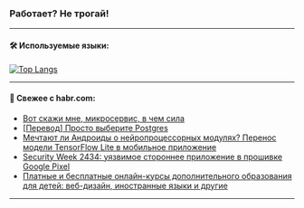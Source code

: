 ### Работает? Не трогай!

---
<!--
#### 🛠️ Technical stack:

![Java](https://img.shields.io/badge/Java-informational?logo=Oracle&style=flat&logoColor=white&color=FF4500)
![Kotlin](https://img.shields.io/badge/Kotlin-informational?logo=Kotlin&style=flat&logoColor=white&color=774D97)
![TS](https://img.shields.io/badge/TypeScript-informational?logo=typeScript&style=flat&logoColor=black&color=017acc)
![Python](https://img.shields.io/badge/Python-informational?logo=Python&style=flat&logoColor=black&color=ffdd54) <br>
![Spring](https://img.shields.io/badge/Spring-informational?logo=Spring&style=flat&logoColor=white&color=6DB33F) 
![SpringBoot](https://img.shields.io/badge/SpringBoot-informational?logo=SpringBoot&style=flat&logoColor=white&color=6DB33F)
![Nest](https://img.shields.io/badge/NestJS-informational?logo=NestJS&style=flat&logoColor=white&color=E0234E) 
![NodeJS](https://img.shields.io/badge/NodeJS-informational?logo=node.js&style=flat&logoColor=white&color=70A760)<br>
![PostgreSQL](https://img.shields.io/badge/PostgreSQL-informational?logo=PostgreSQL&style=flat&logoColor=white&color=DAA520)
![MongoDB](https://img.shields.io/badge/MongoDB-informational?logo=MongoDB&style=flat&logoColor=white&color=870000)
![Apache](https://img.shields.io/badge/Apache-informational?logo=apache&style=flat&logoColor=white&color=f74e28)

___ 
-->

#### 🛠️ Используемые языки:

[![Top Langs](https://github-readme-stats-u2qms2cxw-advtsettinggmailcoms-projects.vercel.app/api/top-langs/?username=zloylis&langs_count=10&hide_title=true&title_color=e6edf3&size_weight=0.5&count_weight=0.5&layout=compact&hide_progress=true&hide_border=true&theme=dracula)](https://github.com/zloylis)

<!---


####  :octocat:&nbsp;&nbsp; Статистика:

![GitHub stats](https://github-readme-stats-u2qms2cxw-advtsettinggmailcoms-projects.vercel.app/api?username=zloylis&show_icons=true&hide_border=true&theme=dracula&title_color=e6edf3&include_all_commits=true&count_private=true&hide_rank=false&hide_title=true&rank_icon=github)
-->
---

#### 💬 Свежее с habr.com:

<!-- BLOG-POST-LIST:START -->
- [Вот скажи мне, микросервис, в чем сила](https://habr.com/ru/articles/837006/?utm_source=habrahabr&utm_medium=rss&utm_campaign=837006)
- [[Перевод] Просто выберите Postgres](https://habr.com/ru/articles/837098/?utm_source=habrahabr&utm_medium=rss&utm_campaign=837098)
- [Мечтают ли Андроиды о нейропроцессорных модулях? Перенос модели TensorFlow Lite в мобильное приложение](https://habr.com/ru/articles/837102/?utm_source=habrahabr&utm_medium=rss&utm_campaign=837102)
- [Security Week 2434: уязвимое стороннее приложение в прошивке Google Pixel](https://habr.com/ru/companies/kaspersky/articles/837066/?utm_source=habrahabr&utm_medium=rss&utm_campaign=837066)
- [Платные и бесплатные онлайн-курсы дополнительного образования для детей: веб-дизайн, иностранные языки и другие](https://habr.com/ru/companies/pixel_study/articles/837092/?utm_source=habrahabr&utm_medium=rss&utm_campaign=837092)
<!-- BLOG-POST-LIST:END -->

---
